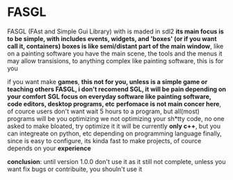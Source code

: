 # FASGL
FASGL (FAst and Simple Gui Library) with is maded in sdl2
**its main focus is to be simple, with includes events, widgets, and 'boxes' (or if you want call it, containers)**
**boxes is like semi/distant part of the main window**, like on a painting software you have the main scene, the tools and the menus
it may allow transisions, to anything complex like painting software, this is for you

if you want make **games**, **this not for you, unless is a simple game or teaching others FASGL, i don't recomend SGL, it will be pain depending on your comfort**
**SGL focus on everyday software like painting software, code editors, desktop programs, etc**
**perfomace is not main concer here**, of cource users don't want wait 5 hours to a program, but all(most) programs will be you optimizing
we not optimizing your sh\*tty code, no one asked to make bloated, try optimize it
it will be currently **only c++**, but you can integreate on python, etc depending on programming language
finally, since is easy to configure, its kinda fast to make projects, of cource depends on your **experience**

**conclusion**: until version 1.0.0  don't use it as it still not complete, unless you want fix bugs or contribuite, you shouln't use it
